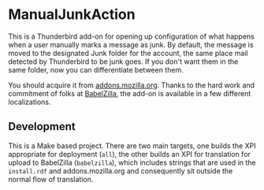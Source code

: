 ManualJunkAction
================

This is a Thunderbird add-on for opening up configuration of what happens
when a user manually marks a message as junk.  By default, the message is
moved to the designated Junk folder for the account, the same place mail
detected by Thunderbird to be junk goes.  If you don't want them in the
same folder, now you can differentiate between them.

You should acquire it from [addons.mozilla.org][1].  Thanks to the hard
work and commitment of folks at [BabelZilla][2], the add-on is available
in a few different localizations.

Development
-----------

This is a Make based project.  There are two main targets, one builds the
XPI appropriate for deployment (`all`), the other builds an XPI for
translation for upload to BabelZilla (`babelzilla`), which includes strings
that are used in the `install.rdf` and addons.mozilla.org and consequently
sit outside the normal flow of translation.

[1]: https://addons.mozilla.org/thunderbird/addon/manualjunkaction/
[2]: http://www.babelzilla.org/
